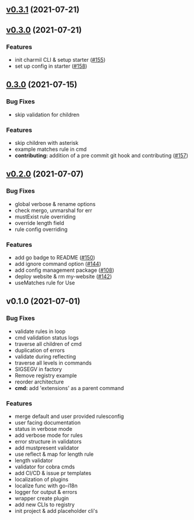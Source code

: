 
<a name="v0.3.1"></a>
## [v0.3.1](https://github.com/aerogear/charmil/compare/v0.3.0...v0.3.1) (2021-07-21)


<a name="v0.3.0"></a>
## [v0.3.0](https://github.com/aerogear/charmil/compare/0.3.0...v0.3.0) (2021-07-21)

### Features

* init charmil CLI & setup starter ([#155](https://github.com/aerogear/charmil/issues/155))
* set up config in starter ([#158](https://github.com/aerogear/charmil/issues/158))


<a name="0.3.0"></a>
## [0.3.0](https://github.com/aerogear/charmil/compare/v0.2.0...0.3.0) (2021-07-15)

### Bug Fixes

* skip validation for children

### Features

* skip children with asterisk
* example matches rule in cmd
* **contributing:** addition of a pre commit git hook and contributing ([#157](https://github.com/aerogear/charmil/issues/157))


<a name="v0.2.0"></a>
## [v0.2.0](https://github.com/aerogear/charmil/compare/v0.1.0...v0.2.0) (2021-07-07)

### Bug Fixes

* global verbose & rename options
* check mergo, unmarshal for err
* mustExist rule overriding
* override length field
* rule config overriding

### Features

* add go badge to README ([#150](https://github.com/aerogear/charmil/issues/150))
* add ignore command option ([#144](https://github.com/aerogear/charmil/issues/144))
* add config management package ([#108](https://github.com/aerogear/charmil/issues/108))
* deploy website & rm my-website ([#142](https://github.com/aerogear/charmil/issues/142))
* useMatches rule for Use


<a name="v0.1.0"></a>
## v0.1.0 (2021-07-01)

### Bug Fixes

* validate rules in loop
* cmd validation status logs
* traverse all children of cmd
* duplication of errors
* validate during reflecting
* traverse all levels in commands
* SIGSEGV in factory
* Remove registry example
* reorder architecture
* **cmd:** add 'extensions' as a parent command

### Features

* merge default and user provided rulesconfig
* user facing documentation
* status in verbose mode
* add verbose mode for rules
* error structure in validators
* add mustpresent validator
* use reflect & map for length rule
* length validator
* validator for cobra cmds
* add CI/CD & issue pr templates
* localization of plugins
* localize func with go-i18n
* logger for output & errors
* wrapper create plugin
* add new CLIs to registry
* init project & add placeholder cli's

